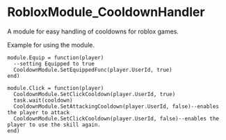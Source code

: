 # RobloxModule_CooldownHandler
A module for easy handling of cooldowns for roblox games.


Example for using the module.
```
module.Equip = function(player)
  --setting Equipped to true
  CooldownModule.SetEquippedFunc(player.UserId, true)
end)

module.Click = function(player)
  CooldownModule.SetClickCooldown(player.UserId, true)
  task.wait(cooldown)
  CooldownModule.SetAttackingCooldown(player.UserId, false)--enables the player to attack
  CooldownModule.SetClickCooldown(player.UserId, false)--enables the player to use the skill again.
end)
```
